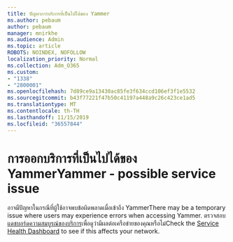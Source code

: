 ```yaml
---
title: ปัญหาการบริการที่เป็นไปได้ของ Yammer
ms.author: pebaum
author: pebaum
manager: mnirkhe
ms.audience: Admin
ms.topic: article
ROBOTS: NOINDEX, NOFOLLOW
localization_priority: Normal
ms.collection: Adm_O365
ms.custom:
- "1338"
- "2800001"
ms.openlocfilehash: 7d89ce9a13430ac85fe3f634ccd106ef3f1e5532
ms.sourcegitcommit: b43f77221f47b50c41197a448a9c26c423ce1ad5
ms.translationtype: MT
ms.contentlocale: th-TH
ms.lasthandoff: 11/15/2019
ms.locfileid: "36557844"
---
```

# <a name="yammer---possible-service-issue"></a><span data-ttu-id="a1826-102">การออกบริการที่เป็นไปได้ของ Yammer</span><span class="sxs-lookup"><span data-stu-id="a1826-102">Yammer - possible service issue</span></span>

<span data-ttu-id="a1826-103">อาจมีปัญหาในกรณีที่ผู้ใช้อาจพบข้อผิดพลาดเมื่อเข้าถึง Yammer</span><span class="sxs-lookup"><span data-stu-id="a1826-103">There may be a temporary issue where users may experience errors when accessing Yammer.</span></span> <span data-ttu-id="a1826-104">ตรวจสอบ[แดชบอร์ดความสมบูรณ์ของบริการ](https://admin.microsoft.com/AdminPortal/Home#/servicehealth)เพื่อดูว่ามีผลต่อเครือข่ายของคุณหรือไม่</span><span class="sxs-lookup"><span data-stu-id="a1826-104">Check the [Service Health Dashboard](https://admin.microsoft.com/AdminPortal/Home#/servicehealth) to see if this affects your network.</span></span>
